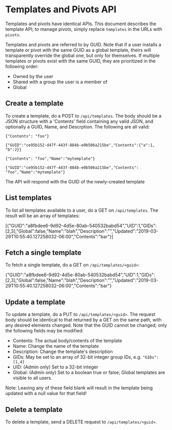 # Templates and Pivots API

Templates and pivots have identical APIs. This document describes the template API; to manage pivots, simply replace `templates` in the URLs with `pivots`.

Templates and pivots are referred to by GUID. Note that if a user installs a template or pivot with the same GUID as a global template, theirs will transparently override the global one, but only for themselves. If multiple templates or pivots exist with the same GUID, they are prioritized in the following order:

* Owned by the user
* Shared with a group the user is a member of
* Global

## Create a template

To create a template, do a POST to `/api/templates`. The body should be a JSON structure with a 'Contents' field containing any valid JSON, and optionally a GUID, Name, and Descrption. The following are all valid:

```
{"Contents": "foo"}
```

```
{"GUID":"ce95b152-d47f-443f-884b-e0b506a215be","Contents":{"a":1, "b":2}}
```

```
{"Contents": "foo","Name":"mytemplate"}
```

```
{"GUID":"ce95b152-d47f-443f-884b-e0b506a215be","Contents": "foo","Name":"mytemplate"}
```
The API will respond with the GUID of the newly-created template

## List templates

To list all templates available to a user, do a GET on `/api/templates`. The result will be an array of templates:

[{"GUID":"a8fbdee6-9d92-4d5e-80ab-540532babd54","UID":1,"GIDs":[2,3],"Global":false,"Name":"blah","Description":"","Updated":"2019-03-29T10:55:40.127258032-06:00","Contents":"bar"}]

## Fetch a single template

To fetch a single template, do a GET on `/api/templates/<guid>`:

{"GUID":"a8fbdee6-9d92-4d5e-80ab-540532babd54","UID":1,"GIDs":[2,3],"Global":false,"Name":"blah","Description":"","Updated":"2019-03-29T10:55:40.127258032-06:00","Contents":"bar"}

## Update a template

To update a template, do a PUT to `/api/templates/<guid>`. The request body should be identical to that returned by a GET on the same path, with any desired elements changed. Note that the GUID cannot be changed; only the following fields may be modified:

* Contents: The actual body/contents of the template
* Name: Change the name of the template
* Description: Change the template's description
* GIDs: May be set to an array of 32-bit integer group IDs, e.g. `"GIDs":[1,4]`
* UID: (Admin only) Set to a 32-bit integer
* Global: (Admin only) Set to a boolean true or false; Global templates are visible to all users.

Note: Leaving any of these field blank will result in the template being updated with a null value for that field!

## Delete a template

To delete a template, send a DELETE request to `/api/templates/<guid>`.

